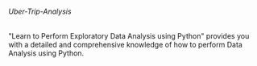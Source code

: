 ###### Uber-Trip-Analysis

"Learn to Perform Exploratory Data Analysis using Python" provides you with a detailed and comprehensive knowledge of how to perform Data Analysis using Python.
